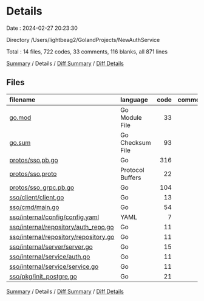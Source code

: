 # Details

Date : 2024-02-27 20:23:30

Directory /Users/lightbeag2/GolandProjects/NewAuthService

Total : 14 files,  722 codes, 33 comments, 116 blanks, all 871 lines

[Summary](results.md) / Details / [Diff Summary](diff.md) / [Diff Details](diff-details.md)

## Files
| filename | language | code | comment | blank | total |
| :--- | :--- | ---: | ---: | ---: | ---: |
| [go.mod](/go.mod) | Go Module File | 33 | 0 | 4 | 37 |
| [go.sum](/go.sum) | Go Checksum File | 93 | 0 | 1 | 94 |
| [protos/sso.pb.go](/protos/sso.pb.go) | Go | 316 | 11 | 45 | 372 |
| [protos/sso.proto](/protos/sso.proto) | Protocol Buffers | 22 | 0 | 7 | 29 |
| [protos/sso_grpc.pb.go](/protos/sso_grpc.pb.go) | Go | 104 | 21 | 17 | 142 |
| [sso/client/client.go](/sso/client/client.go) | Go | 13 | 0 | 3 | 16 |
| [sso/cmd/main.go](/sso/cmd/main.go) | Go | 54 | 1 | 8 | 63 |
| [sso/internal/config/config.yaml](/sso/internal/config/config.yaml) | YAML | 7 | 0 | 0 | 7 |
| [sso/internal/repository/auth_repo.go](/sso/internal/repository/auth_repo.go) | Go | 11 | 0 | 5 | 16 |
| [sso/internal/repository/repository.go](/sso/internal/repository/repository.go) | Go | 11 | 0 | 5 | 16 |
| [sso/internal/server/server.go](/sso/internal/server/server.go) | Go | 15 | 0 | 6 | 21 |
| [sso/internal/service/auth.go](/sso/internal/service/auth.go) | Go | 11 | 0 | 5 | 16 |
| [sso/internal/service/service.go](/sso/internal/service/service.go) | Go | 11 | 0 | 5 | 16 |
| [sso/pkg/init_postgre.go](/sso/pkg/init_postgre.go) | Go | 21 | 0 | 5 | 26 |

[Summary](results.md) / Details / [Diff Summary](diff.md) / [Diff Details](diff-details.md)